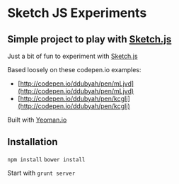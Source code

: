 # Sketch JS Experiments

## Simple project to play with [Sketch.js](http://soulwire.github.io/sketch.js/)

Just a bit of fun to experiment with [Sketch.js](http://soulwire.github.io/sketch.js/)

Based loosely on these codepen.io examples:

- [http://codepen.io/ddubyah/pen/mLjvd](http://codepen.io/ddubyah/pen/mLjvd) 
- [http://codepen.io/ddubyah/pen/kcgIi](http://codepen.io/ddubyah/pen/kcgIi)

Built with [Yeoman.io](http://yeoman.io)

## Installation
`npm install`
`bower install`


Start with `grunt server`
